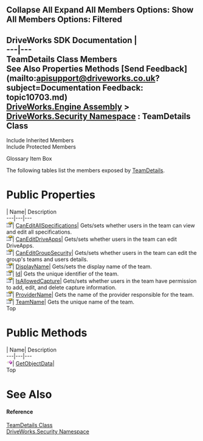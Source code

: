        

 Collapse All Expand All  Members Options: Show All  Members Options: Filtered   
---  
DriveWorks SDK Documentation  |   
---|---  
TeamDetails Class Members   
See Also Properties Methods [Send Feedback](mailto:apisupport@driveworks.co.uk?subject=Documentation Feedback: topic10703.md)  
[DriveWorks.Engine Assembly](topic2156.md) > [DriveWorks.Security Namespace](topic10574.md) : TeamDetails Class  
---  
  
Include Inherited Members    
Include Protected Members  


Glossary Item Box

The following tables list the members exposed by [TeamDetails](topic10703.md).

# Public Properties

| Name| Description  
---|---|---  
![Public Property](dotnetimages/publicProperty.gif)| [CanEditAllSpecifications](topic10710.md)| Gets/sets whether users in the team can view and edit all specifications.   
![Public Property](dotnetimages/publicProperty.gif)| [CanEditDriveApps](topic10711.md)| Gets/sets whether users in the team can edit DriveApps.   
![Public Property](dotnetimages/publicProperty.gif)| [CanEditGroupSecurity](topic10712.md)| Gets/sets whether users in the team can edit the group's teams and users details.   
![Public Property](dotnetimages/publicProperty.gif)| [DisplayName](topic10713.md)| Gets/sets the display name of the team.   
![Public Property](dotnetimages/publicProperty.gif)| [Id](topic10714.md)| Gets the unique identifier of the team.   
![Public Property](dotnetimages/publicProperty.gif)| [IsAllowedCapture](topic10715.md)| Gets/sets whether users in the team have permission to add, edit, and delete capture information.   
![Public Property](dotnetimages/publicProperty.gif)| [ProviderName](topic10716.md)| Gets the name of the provider responsible for the team.   
![Public Property](dotnetimages/publicProperty.gif)| [TeamName](topic10717.md)| Gets the unique name of the team.   
Top

# Public Methods

| Name| Description  
---|---|---  
![Public Method](dotnetimages/publicMethod.gif)| [GetObjectData](topic10709.md)|   
Top

# See Also

#### Reference

[TeamDetails Class](topic10703.md)   
[DriveWorks.Security Namespace](topic10574.md)


